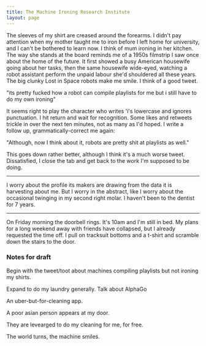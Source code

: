 ```yaml
---
title: The Machine Ironing Research Institute
layout: page
---
```


The sleeves of my shirt are creased around the forearms. I didn't pay attention when my mother taught me to iron before I left home for university, and I can't be bothered to learn now. I think of mum ironing in her kitchen. The way she stands at the board reminds me of a 1950s filmstrip I saw once about the home of the future. It first showed a busy American housewife going about her tasks, then the same housewife wide-eyed, watching a robot assistant perform the unpaid labour she'd shouldered all these years.
The big clunky Lost in Space robots make me smile. I think of a good tweet.

"its pretty fucked how a robot can compile playlists for me but i still have to do my own ironing"

It seems right to play the character who writes 'i's lowercase and ignores punctuation. I hit return and wait for recognition.
Some likes and retweets trickle in over the next ten minutes, not as many as I'd hoped. I write a follow up, grammatically-correct me again:

"Although, now I think about it, robots are pretty shit at playlists as well."

This goes down rather better, although I think it's a much worse tweet. Dissatisfied, I close the tab and get back to the work I'm supposed to be doing.

***

I worry about the profile its makers are drawing from the data it is harvesting about me. But I worry in the abstract, like I worry about the occasional twinging in my second right molar. I haven't been to the dentist for 7 years.

***

On Friday morning the doorbell rings. It's 10am and I'm still in bed. My plans for a long weekend away with friends have collapsed, but I already requested the time off. I pull on tracksuit bottoms and a t-shirt and scramble down the stairs to the door.


### Notes for draft

Begin with the tweet/toot about machines compiling playlists but not ironing my shirts.

Expand to do my laundry generally. Talk about AlphaGo

An uber-but-for-cleaning app.

A poor asian person appears at my door.

They are levearged to do my cleaning for me, for free.

The world turns, the machine smiles.


